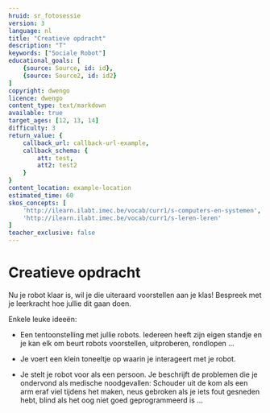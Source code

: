 ```yaml
---
hruid: sr_fotosessie
version: 3
language: nl
title: "Creatieve opdracht"
description: "T"
keywords: ["Sociale Robot"]
educational_goals: [
    {source: Source, id: id}, 
    {source: Source2, id: id2}
]
copyright: dwengo
licence: dwengo
content_type: text/markdown
available: true
target_ages: [12, 13, 14]
difficulty: 3
return_value: {
    callback_url: callback-url-example,
    callback_schema: {
        att: test,
        att2: test2
    }
}
content_location: example-location
estimated_time: 60
skos_concepts: [
    'http://ilearn.ilabt.imec.be/vocab/curr1/s-computers-en-systemen', 
    'http://ilearn.ilabt.imec.be/vocab/curr1/s-leren-leren'
]
teacher_exclusive: false
---
```


# Creatieve opdracht
Nu je robot klaar is, wil je die uiteraard voorstellen aan je klas! Bespreek met je leerkracht hoe jullie dit gaan doen.

Enkele leuke ideeën:
* Een tentoonstelling met jullie robots. Iedereen heeft zijn eigen standje en je kan elk om beurt robots voorstellen, uitproberen, rondlopen ...

* Je voert een klein toneeltje op waarin je interageert met je robot.

* Je stelt je robot voor als een persoon. Je beschrijft de problemen die je ondervond als medische noodgevallen: Schouder uit de kom als een arm eraf viel tijdens het maken, neus gebroken als je iets fout gesneden hebt, blind als het oog niet goed geprogrammeerd is ...